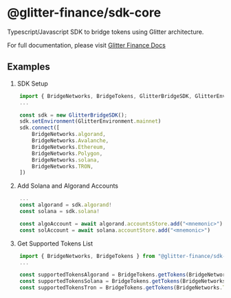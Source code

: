 # @glitter-finance/sdk-core

Typescript/Javascript SDK to bridge tokens using Glitter architecture.

For full documentation, please visit [Glitter Finance Docs](https://6433e9a86502fb78caa76faa--lucky-kulfi-2e833e.netlify.app/)

## Examples


1. SDK Setup

```typescript
    import { BridgeNetworks, BridgeTokens, GlitterBridgeSDK, GlitterEnvironment } from "@glitter-finance/sdk-core";
    ...

    const sdk = new GlitterBridgeSDK();
    sdk.setEnvironment(GlitterEnvironment.mainnet)
    sdk.connect([
        BridgeNetworks.algorand,
        BridgeNetworks.Avalanche,
        BridgeNetworks.Ethereum,
        BridgeNetworks.Polygon,
        BridgeNetworks.solana,
        BridgeNetworks.TRON,
    ])
```

2. Add Solana and Algorand Accounts

```typescript
    ...
    const algorand = sdk.algorand!
    const solana = sdk.solana!

    const algoAccount = await algorand.accountsStore.add("<mnemonic>")
    const solAccount = await solana.accountStore.add("<mnemonic>")
```

3. Get Supported Tokens List

```typescript
    import { BridgeNetworks, BridgeTokens } from "@glitter-finance/sdk-core";
    ...

    const supportedTokensAlgorand = BridgeTokens.getTokens(BridgeNetworks.Algorand)
    const supportedTokensSolana = BridgeTokens.getTokens(BridgeNetworks.Solana)
    const supportedTokensTron = BridgeTokens.getTokens(BridgeNetworks.TRON)
```